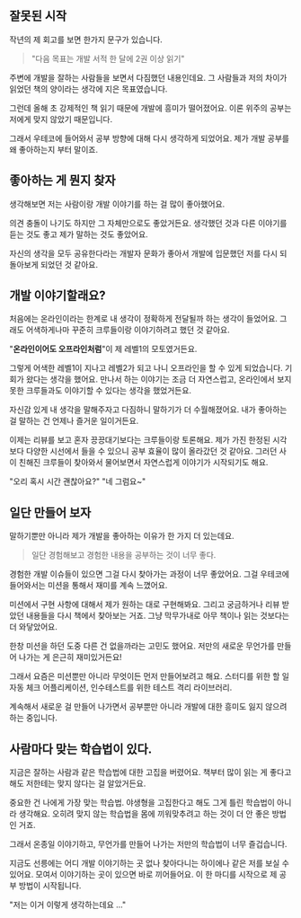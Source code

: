 ## 잘못된 시작
작년의 제 회고를 보면 한가지 문구가 있습니다.

> "다음 목표는 개발 서적 한 달에 2권 이상 읽기"

주변에 개발을 잘하는 사람들을 보면서 다짐했던 내용인데요. 그 사람들과 저의 차이가 읽었던 책의 양이라는 생각에 지은 목표였습니다.

그런데 올해 초 강제적인 책 읽기 때문에 개발에 흥미가 떨어졌어요. 이론 위주의 공부는 저에게 맞지 않았기 때문입니다.

그래서 우테코에 들어와서 공부 방향에 대해 다시 생각하게 되었어요. 제가 개발 공부를 왜 좋아하는지 부터 말이죠.

## 좋아하는 게 뭔지 찾자
생각해보면 저는 사람이랑 개발 이야기를 하는 걸 많이 좋아했어요.

의견 충돌이 나기도 하지만 그 자체만으로도 좋았거든요. 생각했던 것과 다른 이야기를 듣는 것도 좋고 제가 말하는 것도 좋았어요.

자신의 생각을 모두 공유한다라는 개발자 문화가 좋아서 개발에 입문했던 저를 다시 되돌아보게 되었던 것 같아요.

## 개발 이야기할래요?
처음에는 온라인이라는 한계로 내 생각이 정확하게 전달될까 하는 생각이 들었어요. 그래도 어색하게나마 꾸준히 크루들이랑 이야기하려고 했던 것 같아요.

"**온라인이어도 오프라인처럼**"이 제 레벨1의 모토였거든요.

그렇게 어색한 레벨1이 지나고 레벨2가 되고 나니 오프라인을 할 수 있게 되었습니다. 기회가 왔다는 생각을 했어요. 만나서 하는 이야기는 조금 더 자연스럽고, 온라인에서 보지 못한 크루들과도 이야기할 수 있다는 생각을 했었거든요.

자신감 있게 내 생각을 말해주자고 다짐하니 말하기가 더 수월해졌어요. 내가 좋아하는 걸 말하는 건 언제나 즐거운 일이거든요.

이제는 리뷰를 보고 혼자 끙끙대기보다는 크루들이랑 토론해요. 제가 가진 한정된 시각보다 다양한 시선에서 들을 수 있으니 공부 효율이 많이 올라갔던 것 같아요. 그러던 사이 친해진 크루들이 찾아와서 물어보면서 자연스럽게 이야기가 시작되기도 해요.

"오리 혹시 시간 괜찮아요?" "네 그럼요~"

## 일단 만들어 보자
말하기뿐만 아니라 제가 개발을 좋아하는 이유가 한 가지 더 있는데요.

> 일단 경험해보고 경험한 내용을 공부하는 것이 너무 좋다.

경험한 개발 이슈들이 있으면 그걸 다시 찾아가는 과정이 너무 좋았어요. 그걸 우테코에 들어와서는 미션을 통해서 재미를 계속 느꼈어요.

미션에서 구현 사항에 대해서 제가 원하는 대로 구현해봐요. 그리고 궁금하거나 리뷰 받았던 내용들을 다시 책에서 찾아보는 거죠. 그냥 막무가내로 아무 책이나 읽는 것보다는 더 와닿았어요.

한창 미션을 하던 도중 다른 건 없을까라는 고민도 했어요. 저만의 새로운 무언가를 만들어 나가는 게 은근히 재미있거든요!

그래서 요즘은 미션뿐만 아니라 무엇이든 먼저 만들어보려고 해요. 스터디를 위한 할 일 자동 체크 어플리케이션, 인수테스트를 위한 테스트 격리 라이브러리.

계속해서 새로운 걸 만들어 나가면서 공부뿐만 아니라 개발에 대한 흥미도 잃지 않으려 하는 중입니다.

## 사람마다 맞는 학습법이 있다.
지금은 잘하는 사람과 같은 학습법에 대한 고집을 버렸어요. 책부터 많이 읽는 게 좋다고 해도 저한테는 맞지 않다는 걸 알았거든요.

중요한 건 나에게 가장 맞는 학습법. 야생형을 고집한다고 해도 그게 틀린 학습법이 아니라 생각해요. 오히려 맞지 않는 학습법을 몸에 끼워맞추려고 하는 것이 더 안 좋은 방법인 거죠.

그래서 온종일 이야기하고, 무언가를 만들어 나가는 저만의 학습법이 너무 즐겁습니다.

지금도 선릉에는 어디 개발 이야기하는 곳 없나 찾아다니는 하이에나 같은 저를 보실 수 있어요. 모여서 이야기하는 곳이 있으면 바로 끼어들어요. 이 한 마디를 시작으로 제 공부 방법이 시작됩니다. 

"저는 이거 이렇게 생각하는데요 ..."
